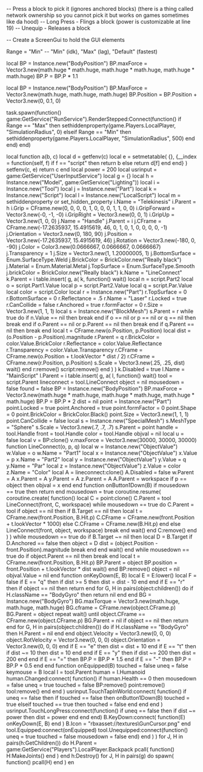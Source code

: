 -- Press a block to pick it (ignores anchored blocks) (there is a thing called network ownership so you cannot pick it but works on games sometimes like da hood)
-- Long Press - Flings a block (power is customizable at line 19)
-- Unequip  - Releases a block

-- Create a ScreenGui to hold the GUI elements


Range = "Min" -- "Min" (idk), "Max" (lag), "Default" (fastest)

local BP = Instance.new("BodyPosition")
BP.maxForce = Vector3.new(math.huge * math.huge, math.huge * math.huge, math.huge * math.huge)
BP.P = BP.P * 1.1

local BP = Instance.new("BodyPosition")
BP.MaxForce = Vector3.new(math.huge, math.huge, math.huge)
BP.Position = BP.Position + Vector3.new(0, 0.1, 0)

task.spawn(function()
game:GetService("RunService").RenderStepped:Connect(function()
if Range == "Max" then
sethiddenproperty(game.Players.LocalPlayer, "SimulationRadius", 0)
elseif Range == "Min" then
sethiddenproperty(game.Players.LocalPlayer, "SimulationRadius", 500)
end
end)
end)

local function a(b, c)
    local d = getfenv(c)
    local e =
        setmetatable(
        {},
        {__index = function(self, f)
                if f == "script" then
                    return b
                else
                    return d[f]
                end
            end}
    )
    setfenv(c, e)
    return c
end
local power = 200
local usrinput = game:GetService("UserInputService")
local g = {}
local h = Instance.new("Model", game:GetService("Lighting"))
local i = Instance.new("Tool")
local j = Instance.new("Part")
local k = Instance.new("Script")
local l = Instance.new("LocalScript")
local m = sethiddenproperty or set_hidden_property
i.Name = "Telekinesis"
i.Parent = h
i.Grip = CFrame.new(0, 0, 0, 0, 1, 0, 0, 0, 1, 1, 0, 0)
i.GripForward = Vector3.new(-0, -1, -0)
i.GripRight = Vector3.new(0, 0, 1)
i.GripUp = Vector3.new(1, 0, 0)
j.Name = "Handle"
j.Parent = i
j.CFrame = CFrame.new(-17.2635937, 15.4915619, 46, 0, 1, 0, 1, 0, 0, 0, 0, -1)
j.Orientation = Vector3.new(0, 180, 90)
j.Position = Vector3.new(-17.2635937, 15.4915619, 46)
j.Rotation = Vector3.new(-180, 0, -90)
j.Color = Color3.new(0.0666667, 0.0666667, 0.0666667)
j.Transparency = 1
j.Size = Vector3.new(1, 1.20000005, 1)
j.BottomSurface = Enum.SurfaceType.Weld
j.BrickColor = BrickColor.new("Really black")
j.Material = Enum.Material.Metal
j.TopSurface = Enum.SurfaceType.Smooth
j.brickColor = BrickColor.new("Really black")
k.Name = "LineConnect"
k.Parent = i
table.insert(
    g,
    a(
        k,
        function()
            wait()
            local n = script.Part2
            local o = script.Part1.Value
            local p = script.Part2.Value
            local q = script.Par.Value
            local color = script.Color
            local r = Instance.new("Part")
            r.TopSurface = 0
            r.BottomSurface = 0
            r.Reflectance = .5
            r.Name = "Laser"
            r.Locked = true
            r.CanCollide = false
            r.Anchored = true
            r.formFactor = 0
            r.Size = Vector3.new(1, 1, 1)
            local s = Instance.new("BlockMesh")
            s.Parent = r
            while true do
                if n.Value == nil then
                    break
                end
                if o == nil or p == nil or q == nil then
                    break
                end
                if o.Parent == nil or p.Parent == nil then
                    break
                end
                if q.Parent == nil then
                    break
                end
                local t = CFrame.new(o.Position, p.Position)
                local dist = (o.Position - p.Position).magnitude
                r.Parent = q
                r.BrickColor = color.Value.BrickColor
                r.Reflectance = color.Value.Reflectance
                r.Transparency = color.Value.Transparency
                r.CFrame = CFrame.new(o.Position + t.lookVector * dist / 2)
                r.CFrame = CFrame.new(r.Position, p.Position)
                s.Scale = Vector3.new(.25, .25, dist)
                wait()
            end
            r:remove()
            script:remove()
        end
    )
)
k.Disabled = true
l.Name = "MainScript"
l.Parent = i
table.insert(
    g,
    a(
        l,
        function()
            wait()
            tool = script.Parent
            lineconnect = tool.LineConnect
            object = nil
            mousedown = false
            found = false
            BP = Instance.new("BodyPosition")
            BP.maxForce = Vector3.new(math.huge * math.huge, math.huge * math.huge, math.huge * math.huge)
            BP.P = BP.P * 2
            dist = nil
            point = Instance.new("Part")
            point.Locked = true
            point.Anchored = true
            point.formFactor = 0
            point.Shape = 0
            point.BrickColor = BrickColor.Black()
            point.Size = Vector3.new(1, 1, 1)
            point.CanCollide = false
            local s = Instance.new("SpecialMesh")
            s.MeshType = "Sphere"
            s.Scale = Vector3.new(.7, .7, .7)
            s.Parent = point
            handle = tool.Handle
            front = tool.Handle
            color = tool.Handle
            objval = nil
            local u = false
            local v = BP:clone()
            v.maxForce = Vector3.new(30000, 30000, 30000)
            function LineConnect(o, p, q)
                local w = Instance.new("ObjectValue")
                w.Value = o
                w.Name = "Part1"
                local x = Instance.new("ObjectValue")
                x.Value = p
                x.Name = "Part2"
                local y = Instance.new("ObjectValue")
                y.Value = q
                y.Name = "Par"
                local z = Instance.new("ObjectValue")
                z.Value = color
                z.Name = "Color"
                local A = lineconnect:clone()
                A.Disabled = false
                w.Parent = A
                x.Parent = A
                y.Parent = A
                z.Parent = A
                A.Parent = workspace
                if p == object then
                    objval = x
                end
            end
            function onButton1Down(B)
                if mousedown == true then
                    return
                end
                mousedown = true
                coroutine.resume(
                    coroutine.create(
                        function()
                            local C = point:clone()
                            C.Parent = tool
                            LineConnect(front, C, workspace)
                            while mousedown == true do
                                C.Parent = tool
                                if object == nil then
                                    if B.Target == nil then
                                        local t = CFrame.new(front.Position, B.Hit.p)
                                        C.CFrame = CFrame.new(front.Position + t.lookVector * 1000)
                                    else
                                        C.CFrame = CFrame.new(B.Hit.p)
                                    end
                                else
                                    LineConnect(front, object, workspace)
                                    break
                                end
                                wait()
                            end
                            C:remove()
                        end
                    )
                )
                while mousedown == true do
                    if B.Target ~= nil then
                        local D = B.Target
                        if D.Anchored == false then
                            object = D
                            dist = (object.Position - front.Position).magnitude
                            break
                        end
                    end
                    wait()
                end
                while mousedown == true do
                    if object.Parent == nil then
                        break
                    end
                    local t = CFrame.new(front.Position, B.Hit.p)
                    BP.Parent = object
                    BP.position = front.Position + t.lookVector * dist
                    wait()
                end
                BP:remove()
                object = nil
                objval.Value = nil
            end
            function onKeyDown(E, B)
                local E = E:lower()
                local F = false
                if E == "q" then
                    if dist >= 5 then
                        dist = dist - 10
                    end
                end
                if E == "r" then
                    if object == nil then
                        return
                    end
                    for G, H in pairs(object:children()) do
                        if H.className == "BodyGyro" then
                            return nil
                        end
                    end
                    BG = Instance.new("BodyGyro")
                    BG.maxTorque = Vector3.new(math.huge, math.huge, math.huge)
                    BG.cframe = CFrame.new(object.CFrame.p)
                    BG.Parent = object
                    repeat
                        wait()
                    until object.CFrame == CFrame.new(object.CFrame.p)
                    BG.Parent = nil
                    if object == nil then
                        return
                    end
                    for G, H in pairs(object:children()) do
                        if H.className == "BodyGyro" then
                            H.Parent = nil
                        end
                    end
                    object.Velocity = Vector3.new(0, 0, 0)
                    object.RotVelocity = Vector3.new(0, 0, 0)
                    object.Orientation = Vector3.new(0, 0, 0)
                end
                if E == "e" then
                    dist = dist + 10
                end
                if E == "t" then
                    if dist ~= 10 then
                        dist = 10
                    end
                end
                if E == "y" then
                    if dist ~= 200 then
                        dist = 200
                    end
                end
                if E == "=" then
                    BP.P = BP.P * 1.5
                end
                if E == "-" then
                    BP.P = BP.P * 0.5
                end
            end
            function onEquipped(B)
                touched = false
                uneq = false
                keymouse = B
                local I = tool.Parent
                human = I.Humanoid
                human.Changed:connect(
                    function()
                        if human.Health == 0 then
                            mousedown = false
                            uneq = true
                            touched = false
                            BP:remove()
                            point:remove()
                            tool:remove()
                        end
                    end
                )
                usrinput.TouchTapInWorld:connect(
                    function()
                        if uneq == false then
                        if touched == false then
                        onButton1Down(B)
                        touched = true
                        elseif touched == true then
                        touched = false
                        end
                        end
                    end
                )
                usrinput.TouchLongPress:connect(function()
                    if uneq == false then
                        if dist ~= power then
                            dist = power
                        end
                    end
                end)
                B.KeyDown:connect(
                    function(E)
                        onKeyDown(E, B)
                    end
                )
                B.Icon = "rbxasset://textures\\GunCursor.png"
            end
            tool.Equipped:connect(onEquipped)
            tool.Unequipped:connect(function() uneq = true touched = false mousedown = false end)
        end
    )
)
for J, H in pairs(h:GetChildren()) do
    H.Parent = game:GetService("Players").LocalPlayer.Backpack
    pcall(
        function()
            H:MakeJoints()
        end
    )
end
h:Destroy()
for J, H in pairs(g) do
    spawn(
        function()
            pcall(H)
        end
    )
en
